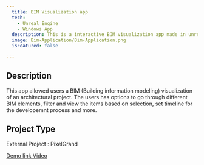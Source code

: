 ```yaml
---
  title: BIM Visualization app
  tech:
    - Unreal Engine
    - Windows App
  description: This is a interactive BIM visualization app made in unreal engine
  image: Bim-Application/Bim-Application.png
  isFeatured: false

---
```


## Description

This app allowed users a BIM (Building information modeling) visualization of an architectural project. The users has options to go through different BIM elements, filter and view the items based on selection, set timeline for the developemnt process and more.

##  Project Type

External Project : PixelGrand

<a href="https://www.youtube.com/watch?v=zA2dAgWLnZ0">Demo link Video</a>

